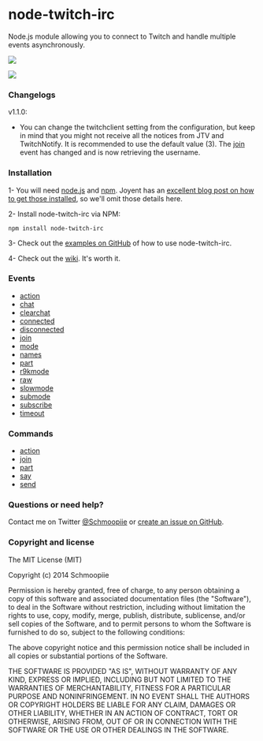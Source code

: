# node-twitch-irc

Node.js module allowing you to connect to Twitch and handle multiple events asynchronously.

![](https://nodei.co/npm/node-twitch-irc.png?downloads=true&stars=true)

![](https://david-dm.org/Schmoopiie/node-twitch-irc.png)

### Changelogs

v1.1.0:

- You can change the twitchclient setting from the configuration, but keep in mind that you might not receive all the notices from JTV and TwitchNotify. It is recommended to use the default value (3). The [join](https://github.com/Schmoopiie/node-twitch-irc/wiki/Event-join) event has changed and is now retrieving the username.

### Installation

1- You will need [node.js](http://nodejs.org/) and [npm](https://npmjs.org/). Joyent has
an [excellent blog post on how to get those installed](http://joyent.com/blog/installing-node-and-npm), so we'll omit those details here.

2- Install node-twitch-irc via NPM:
```
npm install node-twitch-irc
```
3- Check out the [examples on GitHub](examples) of how to use node-twitch-irc.

4- Check out the [wiki](https://github.com/Schmoopiie/node-twitch-irc/wiki/Configuration). It's worth it.

### Events

- [action](https://github.com/Schmoopiie/node-twitch-irc/wiki/Event-action)
- [chat](https://github.com/Schmoopiie/node-twitch-irc/wiki/Event-chat)
- [clearchat](https://github.com/Schmoopiie/node-twitch-irc/wiki/Event-clearchat)
- [connected](https://github.com/Schmoopiie/node-twitch-irc/wiki/Event-connected)
- [disconnected](https://github.com/Schmoopiie/node-twitch-irc/wiki/Event-disconnected)
- [join](https://github.com/Schmoopiie/node-twitch-irc/wiki/Event-join)
- [mode](https://github.com/Schmoopiie/node-twitch-irc/wiki/Event-mode)
- [names](https://github.com/Schmoopiie/node-twitch-irc/wiki/Event-names)
- [part](https://github.com/Schmoopiie/node-twitch-irc/wiki/Event-part)
- [r9kmode](https://github.com/Schmoopiie/node-twitch-irc/wiki/Event-r9kmode)
- [raw](https://github.com/Schmoopiie/node-twitch-irc/wiki/Event-raw)
- [slowmode](https://github.com/Schmoopiie/node-twitch-irc/wiki/Event-slowmode)
- [submode](https://github.com/Schmoopiie/node-twitch-irc/wiki/Event-submode)
- [subscribe](https://github.com/Schmoopiie/node-twitch-irc/wiki/Event-subscribe)
- [timeout](https://github.com/Schmoopiie/node-twitch-irc/wiki/Event-timeout)

### Commands

- [action](https://github.com/Schmoopiie/node-twitch-irc/wiki/Command-action)
- [join](https://github.com/Schmoopiie/node-twitch-irc/wiki/Command-join)
- [part](https://github.com/Schmoopiie/node-twitch-irc/wiki/Command-part)
- [say](https://github.com/Schmoopiie/node-twitch-irc/wiki/Command-say)
- [send](https://github.com/Schmoopiie/node-twitch-irc/wiki/Command-send)

### Questions or need help?

Contact me on Twitter [@Schmoopiie](https://twitter.com/Schmoopiie/) or [create an issue on GitHub](https://github.com/Schmoopiie/node-twitch-irc/issues).

### Copyright and license

The MIT License (MIT)

Copyright (c) 2014 Schmoopiie

Permission is hereby granted, free of charge, to any person obtaining a copy
of this software and associated documentation files (the "Software"), to deal
in the Software without restriction, including without limitation the rights
to use, copy, modify, merge, publish, distribute, sublicense, and/or sell
copies of the Software, and to permit persons to whom the Software is
furnished to do so, subject to the following conditions:

The above copyright notice and this permission notice shall be included in all
copies or substantial portions of the Software.

THE SOFTWARE IS PROVIDED "AS IS", WITHOUT WARRANTY OF ANY KIND, EXPRESS OR
IMPLIED, INCLUDING BUT NOT LIMITED TO THE WARRANTIES OF MERCHANTABILITY,
FITNESS FOR A PARTICULAR PURPOSE AND NONINFRINGEMENT. IN NO EVENT SHALL THE
AUTHORS OR COPYRIGHT HOLDERS BE LIABLE FOR ANY CLAIM, DAMAGES OR OTHER
LIABILITY, WHETHER IN AN ACTION OF CONTRACT, TORT OR OTHERWISE, ARISING FROM,
OUT OF OR IN CONNECTION WITH THE SOFTWARE OR THE USE OR OTHER DEALINGS IN THE
SOFTWARE.